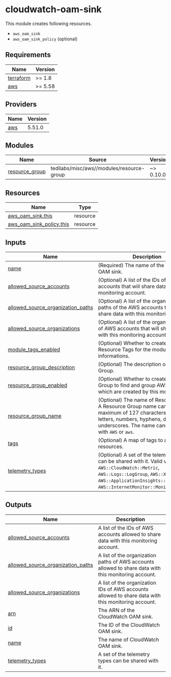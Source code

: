 # cloudwatch-oam-sink
This module creates following resources.

- `aws_oam_sink`
- `aws_oam_sink_policy` (optional)

<!-- BEGIN_TF_DOCS -->
## Requirements

| Name | Version |
|------|---------|
| <a name="requirement_terraform"></a> [terraform](#requirement\_terraform) | >= 1.8 |
| <a name="requirement_aws"></a> [aws](#requirement\_aws) | >= 5.58 |

## Providers

| Name | Version |
|------|---------|
| <a name="provider_aws"></a> [aws](#provider\_aws) | 5.51.0 |

## Modules

| Name | Source | Version |
|------|--------|---------|
| <a name="module_resource_group"></a> [resource\_group](#module\_resource\_group) | tedilabs/misc/aws//modules/resource-group | ~> 0.10.0 |

## Resources

| Name | Type |
|------|------|
| [aws_oam_sink.this](https://registry.terraform.io/providers/hashicorp/aws/latest/docs/resources/oam_sink) | resource |
| [aws_oam_sink_policy.this](https://registry.terraform.io/providers/hashicorp/aws/latest/docs/resources/oam_sink_policy) | resource |

## Inputs

| Name | Description | Type | Default | Required |
|------|-------------|------|---------|:--------:|
| <a name="input_name"></a> [name](#input\_name) | (Required) The name of the CloudWatch OAM sink. | `string` | n/a | yes |
| <a name="input_allowed_source_accounts"></a> [allowed\_source\_accounts](#input\_allowed\_source\_accounts) | (Optional) A list of the IDs of AWS accounts that will share data with this monitoring account. | `list(string)` | `[]` | no |
| <a name="input_allowed_source_organization_paths"></a> [allowed\_source\_organization\_paths](#input\_allowed\_source\_organization\_paths) | (Optional) A list of the organization paths of the AWS accounts that will share data with this monitoring account. | `list(string)` | `[]` | no |
| <a name="input_allowed_source_organizations"></a> [allowed\_source\_organizations](#input\_allowed\_source\_organizations) | (Optional) A list of the organization IDs of AWS accounts that will share data with this monitoring account. | `list(string)` | `[]` | no |
| <a name="input_module_tags_enabled"></a> [module\_tags\_enabled](#input\_module\_tags\_enabled) | (Optional) Whether to create AWS Resource Tags for the module informations. | `bool` | `true` | no |
| <a name="input_resource_group_description"></a> [resource\_group\_description](#input\_resource\_group\_description) | (Optional) The description of Resource Group. | `string` | `"Managed by Terraform."` | no |
| <a name="input_resource_group_enabled"></a> [resource\_group\_enabled](#input\_resource\_group\_enabled) | (Optional) Whether to create Resource Group to find and group AWS resources which are created by this module. | `bool` | `true` | no |
| <a name="input_resource_group_name"></a> [resource\_group\_name](#input\_resource\_group\_name) | (Optional) The name of Resource Group. A Resource Group name can have a maximum of 127 characters, including letters, numbers, hyphens, dots, and underscores. The name cannot start with `AWS` or `aws`. | `string` | `""` | no |
| <a name="input_tags"></a> [tags](#input\_tags) | (Optional) A map of tags to add to all resources. | `map(string)` | `{}` | no |
| <a name="input_telemetry_types"></a> [telemetry\_types](#input\_telemetry\_types) | (Optional) A set of the telemetry types can be shared with it. Valid values are `AWS::CloudWatch::Metric`, `AWS::Logs::LogGroup`, `AWS::XRay::Trace`, `AWS::ApplicationInsights::Application`, `AWS::InternetMonitor::Monitor`. | `set(string)` | `[]` | no |

## Outputs

| Name | Description |
|------|-------------|
| <a name="output_allowed_source_accounts"></a> [allowed\_source\_accounts](#output\_allowed\_source\_accounts) | A list of the IDs of AWS accounts allowed to share data with this monitoring account. |
| <a name="output_allowed_source_organization_paths"></a> [allowed\_source\_organization\_paths](#output\_allowed\_source\_organization\_paths) | A list of the organization paths of AWS accounts allowed to share data with this monitoring account. |
| <a name="output_allowed_source_organizations"></a> [allowed\_source\_organizations](#output\_allowed\_source\_organizations) | A list of the organization IDs of AWS accounts allowed to share data with this monitoring account. |
| <a name="output_arn"></a> [arn](#output\_arn) | The ARN of the CloudWatch OAM sink. |
| <a name="output_id"></a> [id](#output\_id) | The ID of the CloudWatch OAM sink. |
| <a name="output_name"></a> [name](#output\_name) | The name of CloudWatch OAM sink. |
| <a name="output_telemetry_types"></a> [telemetry\_types](#output\_telemetry\_types) | A set of the telemetry types can be shared with it. |
<!-- END_TF_DOCS -->
